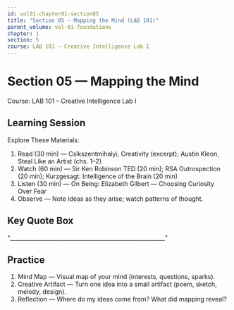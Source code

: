 ```yaml
---
id: vol01-chapter01-section05
title: "Section 05 — Mapping the Mind (LAB 101)"
parent_volume: vol-01-foundations
chapter: 1
section: 5
course: LAB 101 – Creative Intelligence Lab I
---
```


# Section 05 — Mapping the Mind
Course: LAB 101 – Creative Intelligence Lab I

## Learning Session
Explore These Materials:
1. Read (30 min) — Csikszentmihalyi, Creativity (excerpt); Austin Kleon, Steal Like an Artist (chs. 1–2)  
2. Watch (60 min) — Sir Ken Robinson TED (20 min); RSA Outrospection (20 min); Kurzgesagt: Intelligence of the Brain (20 min)  
3. Listen (30 min) — On Being: Elizabeth Gilbert — Choosing Curiosity Over Fear  
4. Observe — Note ideas as they arise; watch patterns of thought.

## Key Quote Box
“_______________________________________________________”

## Practice
1. Mind Map — Visual map of your mind (interests, questions, sparks).  
2. Creative Artifact — Turn one idea into a small artifact (poem, sketch, melody, design).  
3. Reflection — Where do my ideas come from? What did mapping reveal?

